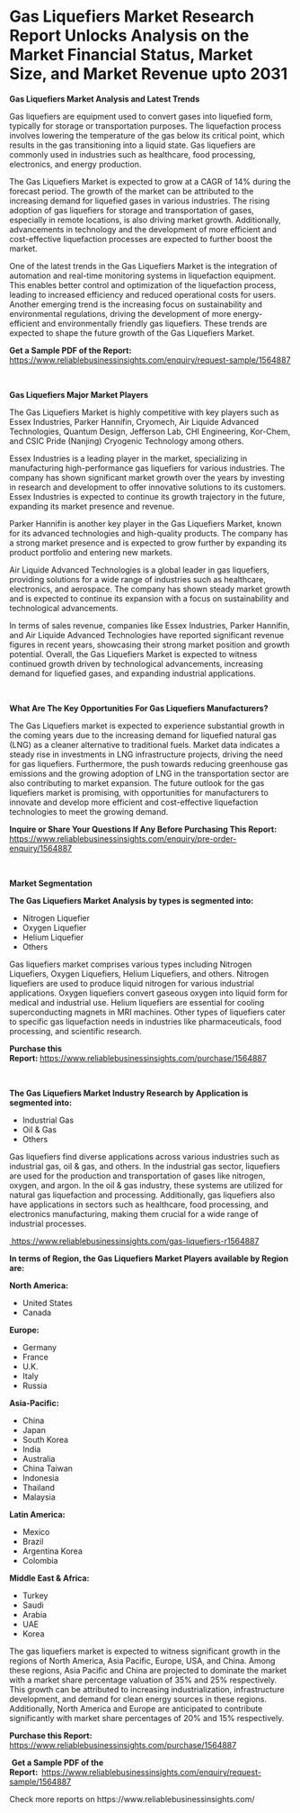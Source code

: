 <p><h1>Gas Liquefiers Market Research Report Unlocks Analysis on the Market Financial Status, Market Size, and Market Revenue upto 2031</h1></p><p><strong>Gas Liquefiers Market Analysis and Latest Trends</strong></p>
<p><p>Gas liquefiers are equipment used to convert gases into liquefied form, typically for storage or transportation purposes. The liquefaction process involves lowering the temperature of the gas below its critical point, which results in the gas transitioning into a liquid state. Gas liquefiers are commonly used in industries such as healthcare, food processing, electronics, and energy production.</p><p>The Gas Liquefiers Market is expected to grow at a CAGR of 14% during the forecast period. The growth of the market can be attributed to the increasing demand for liquefied gases in various industries. The rising adoption of gas liquefiers for storage and transportation of gases, especially in remote locations, is also driving market growth. Additionally, advancements in technology and the development of more efficient and cost-effective liquefaction processes are expected to further boost the market.</p><p>One of the latest trends in the Gas Liquefiers Market is the integration of automation and real-time monitoring systems in liquefaction equipment. This enables better control and optimization of the liquefaction process, leading to increased efficiency and reduced operational costs for users. Another emerging trend is the increasing focus on sustainability and environmental regulations, driving the development of more energy-efficient and environmentally friendly gas liquefiers. These trends are expected to shape the future growth of the Gas Liquefiers Market.</p></p>
<p><strong>Get a Sample PDF of the Report:&nbsp;</strong> <a href="https://www.reliablebusinessinsights.com/enquiry/request-sample/1564887">https://www.reliablebusinessinsights.com/enquiry/request-sample/1564887</a></p>
<p>&nbsp;</p>
<p><strong>Gas Liquefiers Major Market Players</strong></p>
<p><p>The Gas Liquefiers Market is highly competitive with key players such as Essex Industries, Parker Hannifin, Cryomech, Air Liquide Advanced Technologies, Quantum Design, Jefferson Lab, CHI Engineering, Kor-Chem, and CSIC Pride (Nanjing) Cryogenic Technology among others. </p><p>Essex Industries is a leading player in the market, specializing in manufacturing high-performance gas liquefiers for various industries. The company has shown significant market growth over the years by investing in research and development to offer innovative solutions to its customers. Essex Industries is expected to continue its growth trajectory in the future, expanding its market presence and revenue.</p><p>Parker Hannifin is another key player in the Gas Liquefiers Market, known for its advanced technologies and high-quality products. The company has a strong market presence and is expected to grow further by expanding its product portfolio and entering new markets.</p><p>Air Liquide Advanced Technologies is a global leader in gas liquefiers, providing solutions for a wide range of industries such as healthcare, electronics, and aerospace. The company has shown steady market growth and is expected to continue its expansion with a focus on sustainability and technological advancements.</p><p>In terms of sales revenue, companies like Essex Industries, Parker Hannifin, and Air Liquide Advanced Technologies have reported significant revenue figures in recent years, showcasing their strong market position and growth potential. Overall, the Gas Liquefiers Market is expected to witness continued growth driven by technological advancements, increasing demand for liquefied gases, and expanding industrial applications.</p></p>
<p>&nbsp;</p>
<p><strong>What Are The Key Opportunities For Gas Liquefiers Manufacturers?</strong></p>
<p><p>The Gas Liquefiers market is expected to experience substantial growth in the coming years due to the increasing demand for liquefied natural gas (LNG) as a cleaner alternative to traditional fuels. Market data indicates a steady rise in investments in LNG infrastructure projects, driving the need for gas liquefiers. Furthermore, the push towards reducing greenhouse gas emissions and the growing adoption of LNG in the transportation sector are also contributing to market expansion. The future outlook for the gas liquefiers market is promising, with opportunities for manufacturers to innovate and develop more efficient and cost-effective liquefaction technologies to meet the growing demand.</p></p>
<p><strong>Inquire or Share Your Questions If Any Before Purchasing This Report:</strong> <a href="https://www.reliablebusinessinsights.com/enquiry/pre-order-enquiry/1564887">https://www.reliablebusinessinsights.com/enquiry/pre-order-enquiry/1564887</a></p>
<p>&nbsp;</p>
<p><strong>Market Segmentation</strong></p>
<p><strong>The Gas Liquefiers Market Analysis by types is segmented into:</strong></p>
<p><ul><li>Nitrogen Liquefier</li><li>Oxygen Liquefier</li><li>Helium Liquefier</li><li>Others</li></ul></p>
<p><p>Gas liquefiers market comprises various types including Nitrogen Liquefiers, Oxygen Liquefiers, Helium Liquefiers, and others. Nitrogen liquefiers are used to produce liquid nitrogen for various industrial applications. Oxygen liquefiers convert gaseous oxygen into liquid form for medical and industrial use. Helium liquefiers are essential for cooling superconducting magnets in MRI machines. Other types of liquefiers cater to specific gas liquefaction needs in industries like pharmaceuticals, food processing, and scientific research.</p></p>
<p><strong>Purchase this Report:&nbsp;</strong><a href="https://www.reliablebusinessinsights.com/purchase/1564887">https://www.reliablebusinessinsights.com/purchase/1564887</a></p>
<p>&nbsp;</p>
<p><strong>The Gas Liquefiers Market Industry Research by Application is segmented into:</strong></p>
<p><ul><li>Industrial Gas</li><li>Oil & Gas</li><li>Others</li></ul></p>
<p><p>Gas liquefiers find diverse applications across various industries such as industrial gas, oil & gas, and others. In the industrial gas sector, liquefiers are used for the production and transportation of gases like nitrogen, oxygen, and argon. In the oil & gas industry, these systems are utilized for natural gas liquefaction and processing. Additionally, gas liquefiers also have applications in sectors such as healthcare, food processing, and electronics manufacturing, making them crucial for a wide range of industrial processes.</p></p>
<p><a href="https://www.reliablebusinessinsights.com/gas-liquefiers-r1564887">&nbsp;https://www.reliablebusinessinsights.com/gas-liquefiers-r1564887</a></p>
<p><strong>In terms of Region, the Gas Liquefiers Market Players available by Region are:</strong></p>
<p>
    <p> <strong> North America: </strong>
        <ul>
            <li>United States</li>
            <li>Canada</li>
        </ul>
        </p> 
    <p> <strong> Europe: </strong>
        <ul>
            <li>Germany</li>
            <li>France</li>
            <li>U.K.</li>
            <li>Italy</li>
            <li>Russia</li>
        </ul>
        </p> 
    <p> <strong> Asia-Pacific: </strong>
        <ul>
            <li>China</li>
            <li>Japan</li>
            <li>South Korea</li>
            <li>India</li>
            <li>Australia</li>
            <li>China Taiwan</li>
            <li>Indonesia</li>
            <li>Thailand</li>
            <li>Malaysia</li>
        </ul>
        </p> 
    <p> <strong> Latin America: </strong>
        <ul>
            <li>Mexico</li>
            <li>Brazil</li>
            <li>Argentina Korea</li>
            <li>Colombia</li>
        </ul>
        </p> 
    <p> <strong> Middle East & Africa: </strong>
        <ul>
            <li>Turkey</li>
            <li>Saudi</li>
            <li>Arabia</li>
            <li>UAE</li>
            <li>Korea</li>
        </ul>
    </p>
    </p>
<p><p>The gas liquefiers market is expected to witness significant growth in the regions of North America, Asia Pacific, Europe, USA, and China. Among these regions, Asia Pacific and China are projected to dominate the market with a market share percentage valuation of 35% and 25% respectively. This growth can be attributed to increasing industrialization, infrastructure development, and demand for clean energy sources in these regions. Additionally, North America and Europe are anticipated to contribute significantly with market share percentages of 20% and 15% respectively.</p></p>
<p><strong>Purchase this Report: </strong><a href="https://www.reliablebusinessinsights.com/purchase/1564887">https://www.reliablebusinessinsights.com/purchase/1564887</a></p>
<p>&nbsp;<strong>Get a Sample PDF of the Report:&nbsp;&nbsp;</strong><a href="https://www.reliablebusinessinsights.com/enquiry/request-sample/1564887">https://www.reliablebusinessinsights.com/enquiry/request-sample/1564887</a></p>
<p><strong></strong></p>
<p>Check more reports on https://www.reliablebusinessinsights.com/</p>